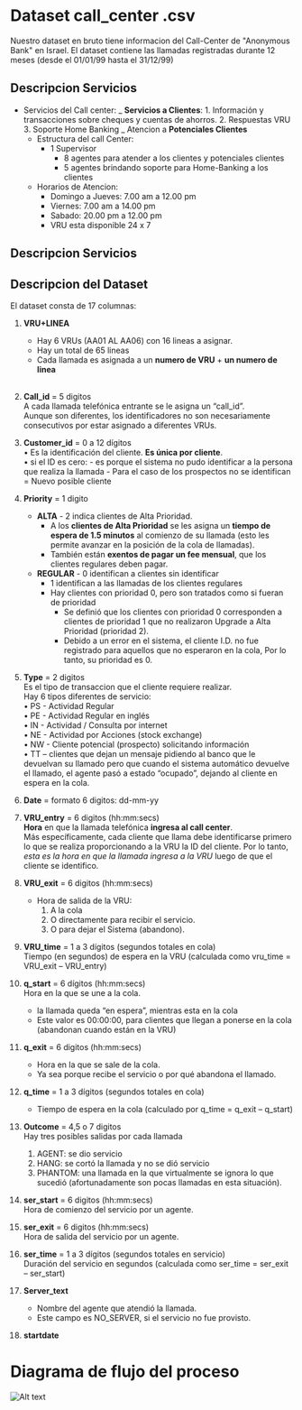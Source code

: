 # Dataset call_center .csv

Nuestro dataset en bruto tiene informacion del Call-Center de "Anonymous Bank" en Israel.
El dataset contiene las llamadas registradas durante 12 meses (desde el 01/01/99 hasta el 31/12/99)

## Descripcion Servicios

- Servicios del Call center:
  _ **Servicios a Clientes**: 1. Información y transacciones sobre cheques y cuentas de ahorros. 2. Respuestas VRU 3. Soporte Home Banking
  _ Atencion a **Potenciales Clientes**
  - Estructura del call Center: <br>
    - 1 Supervisor <br>
      - 8 agentes para atender a los clientes y potenciales clientes <br>
      - 5 agentes brindando soporte para Home-Banking a los clientes<br>
  - Horarios de Atencion: <br>
    - Domingo a Jueves: 7.00 am a 12.00 pm <br>
    - Viernes: 7.00 am a 14.00 pm <br>
    - Sabado: 20.00 pm a 12.00 pm <br>
    - VRU esta disponible 24 x 7<br>

## Descripcion Servicios

## Descripcion del Dataset

El dataset consta de 17 columnas:<br>

1. **VRU+LINEA**
   <br>

   - Hay 6 VRUs (AA01 AL AA06) con 16 lineas a asignar.<br>
   - Hay un total de 65 lineas<br>
   - Cada llamada es asignada a un **numero de VRU** + **un numero de linea**<br>
     <br>

2. **Call_id** = 5 digitos<br>
   A cada llamada telefónica entrante se le asigna un “call_id”.<br>
   Aunque son diferentes, los identificadores no son necesariamente consecutivos por estar asignado a diferentes VRUs.<br>

3. **Customer_id** = 0 a 12 dígitos<br>
   • Es la identificación del cliente. **Es única por cliente**.<br>
   • si el ID es cero: - es porque el sistema no pudo identificar a la persona que realiza la llamada - Para el caso de los prospectos no se identifican = Nuevo posible cliente<br>

4. **Priority** = 1 digito<br>

   - **ALTA** - 2 indica clientes de Alta Prioridad.<br>
     - A los **clientes de Alta Prioridad** se les asigna un **tiempo de espera de 1.5 minutos** al comienzo de su llamada (esto les permite avanzar en la posición de la cola de llamadas).<br>
     - También están **exentos de pagar un fee mensual**, que los clientes regulares deben pagar.<br>
   - **REGULAR** - 0 identifican a clientes sin identificar <br>
     - 1 identifican a las llamadas de los clientes regulares<br>
     - Hay clientes con prioridad 0, pero son tratados como si fueran de prioridad <br>
       - Se definió que los clientes con prioridad 0 corresponden a clientes de prioridad 1 que no realizaron Upgrade a Alta Prioridad (prioridad 2). <br>
       - Debido a un error en el sistema, el cliente I.D. no fue registrado para aquellos que no esperaron en la cola, Por lo tanto, su prioridad es 0.<br>

5. **Type** = 2 digitos<br>
   Es el tipo de transaccion que el cliente requiere realizar.<br>
   Hay 6 tipos diferentes de servicio:<br>
   • PS - Actividad Regular<br>
   • PE - Actividad Regular en inglés<br>
   • IN - Actividad / Consulta por internet<br>
   • NE - Actividad por Acciones (stock exchange)<br>
   • NW - Cliente potencial (prospecto) solicitando información<br>
   • TT – clientes que dejan un mensaje pidiendo al banco que le devuelvan su llamado pero que cuando el sistema automático devuelve el llamado, el agente pasó a estado “ocupado”, dejando al cliente en espera en la cola.<br>
6. **Date** = formato 6 digitos: dd-mm-yy<br>

7. **VRU_entry** = 6 digitos (hh:mm:secs)<br>
   **Hora** en que la llamada telefónica **ingresa al call center**.<br>
   Más específicamente, cada cliente que llama debe identificarse primero lo que se realiza proporcionando a la VRU la ID del cliente. Por lo tanto, _esta es la hora en que la llamada ingresa a la VRU_ luego de que el cliente se identifico.<br>

8. **VRU_exit** = 6 digitos (hh:mm:secs)<br>

   - Hora de salida de la VRU:<br>
     1. A la cola<br>
     2. O directamente para recibir el servicio.<br>
     3. O para dejar el Sistema (abandono).<br>

9. **VRU_time** = 1 a 3 dígitos (segundos totales en cola)<br>
   Tiempo (en segundos) de espera en la VRU (calculada como vru_time = VRU_exit – VRU_entry)<br>

10. **q_start** = 6 dígitos (hh:mm:secs)<br>
    Hora en la que se une a la cola.<br>

    - la llamada queda “en espera”, mientras esta en la cola<br>
    - Este valor es 00:00:00, para clientes que llegan a ponerse en la cola (abandonan cuando están en la VRU)<br>

11. **q_exit** = 6 digitos (hh:mm:secs)<br>

    - Hora en la que se sale de la cola.<br>
    - Ya sea porque recibe el servicio o por qué abandona el llamado.<br>

12. **q_time** = 1 a 3 dígitos (segundos totales en cola)<br>

    - Tiempo de espera en la cola (calculado por q_time = q_exit – q_start)<br>

13. **Outcome** = 4,5 o 7 digitos<br>
    Hay tres posibles salidas por cada llamada<br>

    1. AGENT: se dio servicio <br>
    2. HANG: se cortó la llamada y no se dió servicio <br>
    3. PHANTOM: una llamada en la que virtualmente se ignora lo que sucedió (afortunadamente son pocas llamadas en esta situación).<br>

14. **ser_start** = 6 digitos (hh:mm:secs)<br>
    Hora de comienzo del servicio por un agente.<br>

15. **ser_exit** = 6 digitos (hh:mm:secs)<br>
    Hora de salida del servicio por un agente.<br>

16. **ser_time** = 1 a 3 dígitos (segundos totales en servicio)<br>
    Duración del servicio en segundos (calculada como ser_time = ser_exit – ser_start)<br>

17. **Server_text**

    - Nombre del agente que atendió la llamada.<br>
    - Este campo es NO_SERVER, si el servicio no fue provisto.<br>

18. **startdate**

# Diagrama de flujo del proceso

![Alt text](image-1.png)
